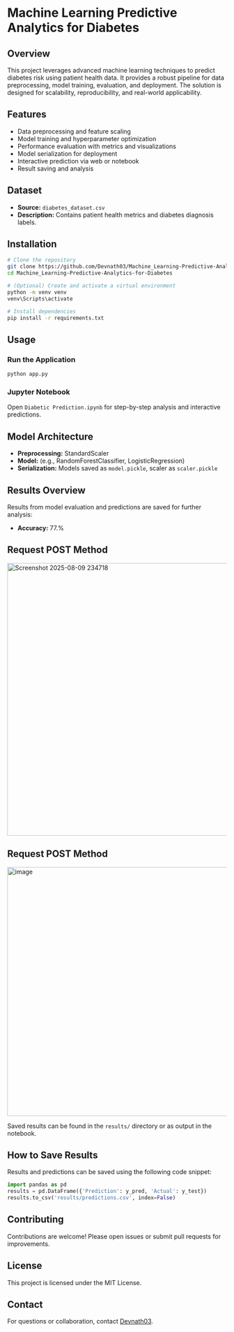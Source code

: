 # Machine Learning Predictive Analytics for Diabetes

## Overview
This project leverages advanced machine learning techniques to predict diabetes risk using patient health data. It provides a robust pipeline for data preprocessing, model training, evaluation, and deployment. The solution is designed for scalability, reproducibility, and real-world applicability.

## Features
- Data preprocessing and feature scaling
- Model training and hyperparameter optimization
- Performance evaluation with metrics and visualizations
- Model serialization for deployment
- Interactive prediction via web or notebook
- Result saving and analysis

## Dataset
- **Source:** `diabetes_dataset.csv`
- **Description:** Contains patient health metrics and diabetes diagnosis labels.

## Installation
```bash
# Clone the repository
git clone https://github.com/Devnath03/Machine_Learning-Predictive-Analytics-for-Diabetes.git
cd Machine_Learning-Predictive-Analytics-for-Diabetes

# (Optional) Create and activate a virtual environment
python -m venv venv
venv\Scripts\activate

# Install dependencies
pip install -r requirements.txt
```

## Usage
### Run the Application
```bash
python app.py
```
### Jupyter Notebook
Open `Diabetic Prediction.ipynb` for step-by-step analysis and interactive predictions.

## Model Architecture
- **Preprocessing:** StandardScaler
- **Model:** (e.g., RandomForestClassifier, LogisticRegression)
- **Serialization:** Models saved as `model.pickle`, scaler as `scaler.pickle`

## Results Overview
Results from model evaluation and predictions are saved for further analysis:
- **Accuracy:** 77.%

## Request POST Method
<img width="1486" height="624" alt="Screenshot 2025-08-09 234718" src="https://github.com/user-attachments/assets/590bb255-e926-4b88-ae5b-6732c250fea5" />

## Request POST Method
<img width="1487" height="570" alt="image" src="https://github.com/user-attachments/assets/cb043c4f-5dde-4618-b580-f7966a5b004b" />

Saved results can be found in the `results/` directory or as output in the notebook.

## How to Save Results
Results and predictions can be saved using the following code snippet:
```python
import pandas as pd
results = pd.DataFrame({'Prediction': y_pred, 'Actual': y_test})
results.to_csv('results/predictions.csv', index=False)
```

## Contributing
Contributions are welcome! Please open issues or submit pull requests for improvements.

## License
This project is licensed under the MIT License.

## Contact
For questions or collaboration, contact [Devnath03](https://github.com/Devnath03).
